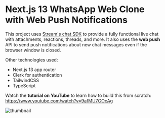 # Next.js 13 WhatsApp Web Clone with Web Push Notifications

This project uses [Stream's chat SDK](https://getstream.io/try-for-free/?utm_source=codinginflow&utm_medium=sponsorship&utm_content=&utm_campaign=Codinginflow_2023Aug_CTA_klmh22) to provide a fully functional live chat with attachments, reactions, threads, and more. It also uses the **web push** API to send push notifications about new chat messages even if the browser window is closed.

Other technologies used:
- Next.js 13 app router
- Clerk for authentication
- TailwindCSS
- TypeScript

Watch the **tutorial on YouTube** to learn how to build this from scratch: https://www.youtube.com/watch?v=9afMU7GOcAg

![thumbnail](https://github.com/codinginflow/nextjs-stream-chat/assets/52977034/38d13d1f-bc83-411d-ba0f-070c1866da11)
